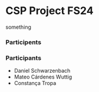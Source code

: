 # CSP Project FS24

something

### Participents
### Participants

- Daniel Schwarzenbach
- Mateo Cárdenes Wuttig
- Constança Tropa
